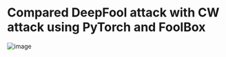 # Compared DeepFool attack with CW attack using PyTorch and FoolBox


![image](https://github.com/Sri-harsha99/DeepFool-Attack/assets/44543252/fa83c3b6-93d2-4252-b284-3f81d9298f06)
